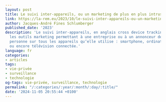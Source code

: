 ```yaml
---
layout: post
title: Le suivi inter-appareils, ou un marketing de plus en plus intrusif
link: https://la-rem.eu/2023/10/le-suivi-inter-appareils-ou-un-marketing-de-plus-en-plus-intrusif
author: Jacques-André Fines Schlumberger
published_date: '2023'
description: 'Le suivi inter-appareils, en anglais cross device tracking, désigne
  les outils marketing permettant à une entreprise ou à un annonceur de suivre une
  personne sur tous les appareils qu’elle utilise : smartphone, ordinateur, tablette
  ou encore télévision connectée.'
language: fr
categories:
- articles
tags:
- vie-privée
- surveillance
- technologie
og-tags: vie-privée, surveillance, technologie
permalink: "/:categories/:year/:month/:day/:title/"
date: '2024-11-05 20:55:44 +0100'
---
```

